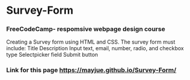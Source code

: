 # Survey-Form
### FreeCodeCamp- respomsive webpage design course
Creating a Survey form using HTML and CSS.
The survey form must include:
  Title
  Description
  Input text, email, number, radio, and checkbox type
  Selectpicker field
  Submit button

### Link for this page https://mayjue.github.io/Survey-Form/
